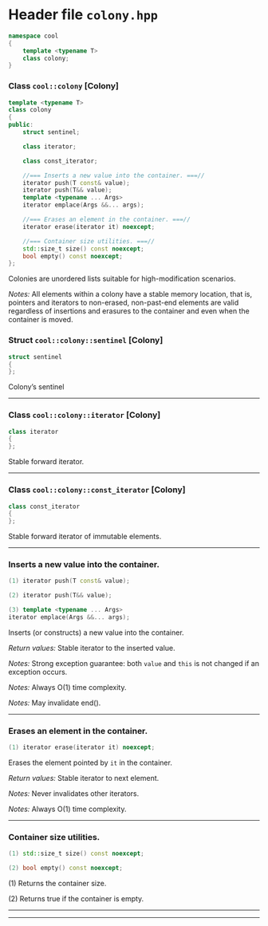 ---
---

# Header file `colony.hpp`

``` cpp
namespace cool
{
    template <typename T>
    class colony;
}
```

### Class `cool::colony` \[Colony\]

``` cpp
template <typename T>
class colony
{
public:
    struct sentinel;

    class iterator;

    class const_iterator;

    //=== Inserts a new value into the container. ===//
    iterator push(T const& value);
    iterator push(T&& value);
    template <typename ... Args>
    iterator emplace(Args &&... args);

    //=== Erases an element in the container. ===//
    iterator erase(iterator it) noexcept;

    //=== Container size utilities. ===//
    std::size_t size() const noexcept;
    bool empty() const noexcept;
};
```

Colonies are unordered lists suitable for high-modification scenarios.

*Notes:* All elements within a colony have a stable memory location, that is, pointers and iterators to non-erased, non-past-end elements are valid regardless of insertions and erasures to the container and even when the container is moved.

### Struct `cool::colony::sentinel` \[Colony\]

``` cpp
struct sentinel
{
};
```

Colony’s sentinel

-----

### Class `cool::colony::iterator` \[Colony\]

``` cpp
class iterator
{
};
```

Stable forward iterator.

-----

### Class `cool::colony::const_iterator` \[Colony\]

``` cpp
class const_iterator
{
};
```

Stable forward iterator of immutable elements.

-----

### Inserts a new value into the container.

``` cpp
(1) iterator push(T const& value);

(2) iterator push(T&& value);

(3) template <typename ... Args>
iterator emplace(Args &&... args);
```

Inserts (or constructs) a new value into the container.

*Return values:* Stable iterator to the inserted value.

*Notes:* Strong exception guarantee: both `value` and `this` is not changed if an exception occurs.

*Notes:* Always O(1) time complexity.

*Notes:* May invalidate end().

-----

### Erases an element in the container.

``` cpp
(1) iterator erase(iterator it) noexcept;
```

Erases the element pointed by `it` in the container.

*Return values:* Stable iterator to next element.

*Notes:* Never invalidates other iterators.

*Notes:* Always O(1) time complexity.

-----

### Container size utilities.

``` cpp
(1) std::size_t size() const noexcept;

(2) bool empty() const noexcept;
```

(1) Returns the container size.

(2) Returns true if the container is empty.

-----

-----
